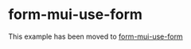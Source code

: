 # form-mui-use-form

This example has been moved to [form-mui-use-form](../../.././form-mui-use-form)
